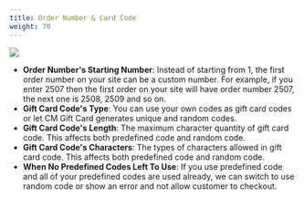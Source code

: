 ```yaml
---
title: Order Number & Card Code
weight: 70
---
```

![](/images/configuration_10.jpg)

* **Order Number's Starting Number**: Instead of starting from 1, the first order number on your site can be a custom number. For example, if you enter 2507 then the first order on your site will have order number 2507, the next one is 2508, 2509 and so on.
* **Gift Card Code's Type**: You can use your own codes as gift card codes or let CM Gift Card generates unique and random codes.
* **Gift Card Code's Length**: The maximum character quantity of gift card code. This affects both predefined code and random code.
* **Gift Card Code's Characters**: The types of characters allowed in gift card code. This affects both predefined code and random code.
* **When No Predefined Codes Left To Use**: If you use predefined code and all of your predefined codes are used already, we can switch to use random code or show an error and not allow customer to checkout.